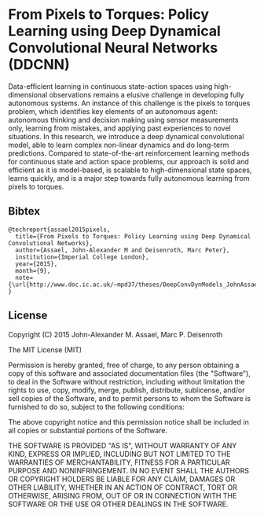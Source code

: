 
# From Pixels to Torques: Policy Learning using Deep Dynamical Convolutional Neural Networks (DDCNN)


Data-efficient learning in continuous state-action spaces using high-dimensional observations remains a elusive challenge in developing fully autonomous systems. An instance of this challenge is the pixels to torques problem, which identifies key elements of an autonomous agent: autonomous thinking and decision making using sensor measurements only, learning from mistakes, and applying past experiences to novel situations. In this research, we introduce a deep dynamical convolutional model, able to learn complex non-linear dynamics and do long-term predictions. Compared to state-of-the-art reinforcement learning methods for continuous state and action space problems, our approach is solid and efficient as it is model-based, is scalable to high-dimensional state spaces, learns quickly, and is a major step towards fully autonomous learning from pixels to torques.

## Bibtex

	@techreport{assael2015pixels,
	  title={From Pixels to Torques: Policy Learning using Deep Dynamical Convolutional Networks},
	  author={Assael, John-Alexander M and Deisenroth, Marc Peter},
	  institution={Imperial College London},
	  year={2015},
	  month={9},
	  note={\url{http://www.doc.ic.ac.uk/~mpd37/theses/DeepConvDynModels_JohnAssael2015.pdf}}
	}

## License

Copyright (C) 2015 John-Alexander M. Assael, Marc P. Deisenroth

The MIT License (MIT)

Permission is hereby granted, free of charge, to any person obtaining a copy of
this software and associated documentation files (the "Software"), to deal in
the Software without restriction, including without limitation the rights to
use, copy, modify, merge, publish, distribute, sublicense, and/or sell copies
of the Software, and to permit persons to whom the Software is furnished to do
so, subject to the following conditions:

The above copyright notice and this permission notice shall be included in all
copies or substantial portions of the Software.

THE SOFTWARE IS PROVIDED "AS IS", WITHOUT WARRANTY OF ANY KIND, EXPRESS OR
IMPLIED, INCLUDING BUT NOT LIMITED TO THE WARRANTIES OF MERCHANTABILITY,
FITNESS FOR A PARTICULAR PURPOSE AND NONINFRINGEMENT. IN NO EVENT SHALL THE
AUTHORS OR COPYRIGHT HOLDERS BE LIABLE FOR ANY CLAIM, DAMAGES OR OTHER
LIABILITY, WHETHER IN AN ACTION OF CONTRACT, TORT OR OTHERWISE, ARISING FROM,
OUT OF OR IN CONNECTION WITH THE SOFTWARE OR THE USE OR OTHER DEALINGS IN THE
SOFTWARE.